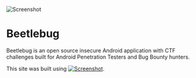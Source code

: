 ![Screenshot](https://hafiz.ng/wp-content/uploads/2022/03/github_beetlebug.png)

# Beetlebug
Beetlebug is an open source insecure Android application with CTF challenges built for Android Penetration Testers and Bug Bounty hunters.




This site was built using [![Screenshot](https://hafiz.ng/wp-content/uploads/2022/03/beetlebug-button.png)](https://pages.github.com/).
